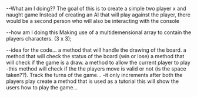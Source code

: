 --What am l doing??
The goal of this is to create a simple two player x and naught game
Instead of creating an AI that will play against the player, there would be a second person who will
also be interacting with the console

--how am l doing this
Making use of a multidemensional array to contain the players characters. (3 x 3);


--idea for the code...
a method that will handle the drawing of the board.
a method that will check the status of the board (win or lose)
a method that will check if the game is a draw.
a method to allow the current player to play 
 -this method will check if the the players move is valid or not (is the space taken??).
Track the turns of the game...
-it only increments after both the players play
create a method that is used as a tutorial this will show the users how to play the game...
